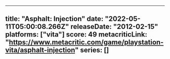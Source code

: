 
---
title: "Asphalt: Injection"
date: "2022-05-11T05:00:08.266Z"
releaseDate: "2012-02-15"
platforms: ["vita"]
score: 49
metacriticLink: "https://www.metacritic.com/game/playstation-vita/asphalt-injection"
series: []
---
